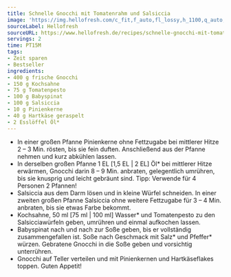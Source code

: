 ```yaml
---
title: Schnelle Gnocchi mit Tomatenrahm und Salsiccia
image: 'https://img.hellofresh.com/c_fit,f_auto,fl_lossy,h_1100,q_auto,w_2600/hellofresh_s3/image/schnelle-gnocchi-mit-tomatenrahm-und-chorizo-6e631ee1.jpg'
sourceLabel: Hellofresh
sourceURL: https://www.hellofresh.de/recipes/schnelle-gnocchi-mit-tomatenrahm-und-salsiccia-62f67593347bc7127c09d5d3
servings: 2
time: PT15M
tags:
- Zeit sparen
- Bestseller
ingredients:
- 400 g frische Gnocchi
- 150 g Kochsahne
- 75 g Tomatenpesto
- 100 g Babyspinat
- 100 g Salsiccia
- 10 g Pinienkerne
- 40 g Hartkäse geraspelt
- 2 Esslöffel Öl*
---
```


- In einer großen Pfanne Pinienkerne ohne Fettzugabe bei mittlerer Hitze 2 – 3 Min. rösten, bis sie fein duften. Anschließend aus der Pfanne nehmen und kurz abkühlen lassen.
- In derselben großen Pfanne 1 EL [1,5 EL | 2 EL] Öl\* bei mittlerer Hitze erwärmen, Gnocchi darin 8 – 9 Min. anbraten, gelegentlich umrühren, bis sie knusprig und leicht gebräunt sind. Tipp: Verwende für 4 Personen 2 Pfannen!
- Salsiccia aus dem Darm lösen und in kleine Würfel schneiden. In einer zweiten großen Pfanne Salsiccia ohne weitere Fettzugabe für 3 – 4 Min. anbraten, bis sie etwas Farbe bekommt.
- Kochsahne, 50 ml [75 ml | 100 ml] Wasser* und Tomatenpesto zu den Salsicciawürfeln geben, umrühren und einmal aufkochen lassen.
- Babyspinat nach und nach zur Soße geben, bis er vollständig zusammengefallen ist. Soße nach Geschmack mit Salz\* und Pfeffer\* würzen. Gebratene Gnocchi in die Soße geben und vorsichtig unterrühren.
- Gnocchi auf Teller verteilen und mit Pinienkernen und Hartkäseflakes toppen. Guten Appetit!

